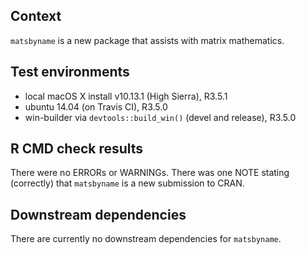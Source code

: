 ## Context
`matsbyname` is a new package that assists with matrix mathematics.

## Test environments
* local macOS X install v10.13.1 (High Sierra), R3.5.1
* ubuntu 14.04 (on Travis CI), R3.5.0
* win-builder via `devtools::build_win()` (devel and release), R3.5.0

## R CMD check results
There were no ERRORs or WARNINGs.
There was one NOTE stating (correctly) that `matsbyname` is a new submission to CRAN. 

## Downstream dependencies
There are currently no downstream dependencies for `matsbyname`.